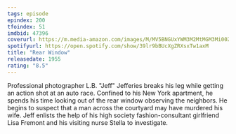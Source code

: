 ```yaml
---
tags: episode
epindex: 200
tfoindex: 51
imdbid: 47396
coverurl: https://m.media-amazon.com/images/M/MV5BNGUxYWM3M2MtMGM3Mi00ZmRiLWE0NGQtZjE5ODI2OTJhNTU0XkEyXkFqcGdeQXVyMTQxNzMzNDI@._V1_SY300_CR0,0,202,300_.jpg
spotifyurl: https://open.spotify.com/show/39lr9bBUcXgZRXsxTw1axM
title: "Rear Window"
releasedate: 1955
rating: "8.5"
---
```


Professional photographer L.B. "Jeff" Jefferies breaks his leg while getting an action shot at an auto race. Confined to his New York apartment, he spends his time looking out of the rear window observing the neighbors. He begins to suspect that a man across the courtyard may have murdered his wife. Jeff enlists the help of his high society fashion-consultant girlfriend Lisa Fremont and his visiting nurse Stella to investigate.